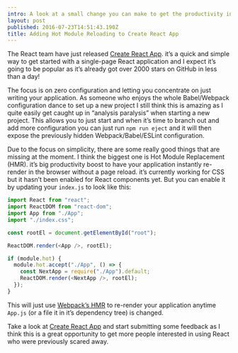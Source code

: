 ```yaml
---
intro: A look at a small change you can make to get the productivity increase of Hot Module Replacement in Create React App.
layout: post
published: 2016-07-23T14:51:43.190Z
title: Adding Hot Module Reloading to Create React App
---
```


The React team have just released [Create React App](https://facebook.github.io/react/blog/2016/07/22/create-apps-with-no-configuration.html). it’s a quick and simple way to get started with a single-page React application and I expect it’s going to be popular as it’s already got over 2000 stars on GitHub in less than a day!

The focus is on zero configuration and letting you concentrate on just writing your application. As someone who enjoys the whole Babel/Webpack configuration dance to set up a new project I still think this is amazing as I quite easily get caught up in “analysis paralysis” when starting a new project. This allows you to just start and when it’s time to branch out and add more configuration you can just run `npm run eject` and it will then expose the previously hidden Webpack/Babel/ESLint configuration.

Due to the focus on simplicity, there are some really good things that are missing at the moment. I think the biggest one is Hot Module Replacement (HMR). it’s big productivity boost to have your application instantly re-render in the browser without a page reload. it’s currently working for CSS but it hasn’t been enabled for React components yet. But you can enable it by updating your `index.js` to look like this:

```javascript
import React from "react";
import ReactDOM from "react-dom";
import App from "./App";
import "./index.css";

const rootEl = document.getElementById("root");

ReactDOM.render(<App />, rootEl);

if (module.hot) {
  module.hot.accept("./App", () => {
    const NextApp = require("./App").default;
    ReactDOM.render(<NextApp />, rootEl);
  });
}
```

This will just use [Webpack’s HMR](http://webpack.github.io/docs/hot-module-replacement-with-webpack.html) to re-render your application anytime `App.js` (or a file it in it’s dependency tree) is changed.

Take a look at [Create React App](https://github.com/facebookincubator/create-react-app) and start submitting some feedback as I think this is a great opportunity to get more people interested in using React who were previously scared away.
